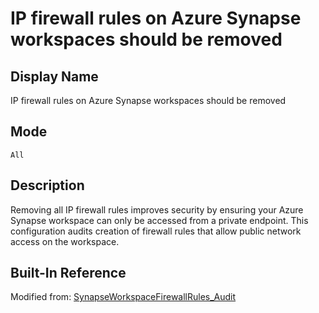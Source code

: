 # IP firewall rules on Azure Synapse workspaces should be removed

## Display Name

IP firewall rules on Azure Synapse workspaces should be removed

## Mode

`All`

## Description

Removing all IP firewall rules improves security by ensuring your Azure Synapse workspace can only be accessed from a private endpoint. This configuration audits creation of firewall rules that allow public network access on the workspace.

## Built-In Reference

Modified from: [SynapseWorkspaceFirewallRules_Audit](https://github.com/Azure/azure-policy/blob/master/built-in-policies/policyDefinitions/Synapse/SynapseWorkspaceFirewallRules_Audit.json)